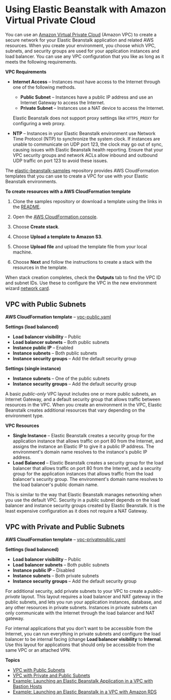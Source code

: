 # Using Elastic Beanstalk with Amazon Virtual Private Cloud<a name="vpc"></a>

You can use an [Amazon Virtual Private Cloud](https://docs.aws.amazon.com/vpc/latest/userguide/) \(Amazon VPC\) to create a secure network for your Elastic Beanstalk application and related AWS resources\. When you create your environment, you choose which VPC, subnets, and security groups are used for your application instances and load balancer\. You can use any VPC configuration that you like as long as it meets the following requirements\.

**VPC Requirements**
+ **Internet Access** – Instances must have access to the Internet through one of the following methods\.
  + **Public Subnet** – Instances have a public IP address and use an Internet Gateway to access the Internet\.
  + **Private Subnet** – Instances use a NAT device to access the Internet\.

  Elastic Beanstalk does not support proxy settings like `HTTPS_PROXY` for configuring a web proxy\.
+ **NTP** – Instances in your Elastic Beanstalk environment use Network Time Protocol \(NTP\) to synchronize the system clock\. If instances are unable to communicate on UDP port 123, the clock may go out of sync, causing issues with Elastic Beanstalk health reporting\. Ensure that your VPC security groups and network ACLs allow inbound and outbound UDP traffic on port 123 to avoid these issues\.

The [elastic\-beanstalk\-samples](https://github.com/awslabs/elastic-beanstalk-samples/) repository provides AWS CloudFormation templates that you can use to create a VPC for use with your Elastic Beanstalk environments\.

**To create resources with a AWS CloudFormation template**

1. Clone the samples repository or download a template using the links in the [README](https://github.com/awslabs/elastic-beanstalk-samples/tree/master/cfn-templates/README.md)\.

1. Open the [AWS CloudFormation console](https://console.aws.amazon.com/cloudformation/home)\.

1. Choose **Create stack**\.

1. Choose **Upload a template to Amazon S3**\.

1. Choose **Upload file** and upload the template file from your local machine\.

1. Choose **Next** and follow the instructions to create a stack with the resources in the template\.

When stack creation completes, check the **Outputs** tab to find the VPC ID and subnet IDs\. Use these to configure the VPC in the new environment wizard [network card](environments-create-wizard.md#environments-create-wizard-network)\.

## VPC with Public Subnets<a name="services-vpc-public"></a>

**AWS CloudFormation template** – [vpc\-public\.yaml](https://github.com/awslabs/elastic-beanstalk-samples/tree/master/cfn-templates/vpc-public.yaml)

**Settings \(load balanced\)**
+ **Load balancer visibility** – Public
+ **Load balancer subnets** – Both public subnets
+ **Instance public IP** – Enabled
+ **Instance subnets** – Both public subnets
+ **Instance security groups** – Add the default security group

**Settings \(single instance\)**
+ **Instance subnets** – One of the public subnets
+ **Instance security groups** – Add the default security group

A basic *public\-only* VPC layout includes one or more public subnets, an Internet Gateway, and a default security group that allows traffic between resources in the VPC\. When you create an environment in the VPC, Elastic Beanstalk creates additional resources that vary depending on the environment type\.

**VPC Resources**
+ **Single Instance** – Elastic Beanstalk creates a security group for the application instance that allows traffic on port 80 from the Internet, and assigns the instance an Elastic IP to give it a public IP address\. The environment's domain name resolves to the instance's public IP address\.
+ **Load Balanced** – Elastic Beanstalk creates a security group for the load balancer that allows traffic on port 80 from the Internet, and a security group for the application instances that allows traffic from the load balancer's security group\. The environment's domain name resolves to the load balancer's public domain name\.

This is similar to the way that Elastic Beanstalk manages networking when you use the default VPC\. Security in a public subnet depends on the load balancer and instance security groups created by Elastic Beanstalk\. It is the least expensive configuration as it does not require a NAT Gateway\.

## VPC with Private and Public Subnets<a name="services-vpc-privatepublic"></a>

**AWS CloudFormation template** – [vpc\-privatepublic\.yaml](https://github.com/awslabs/elastic-beanstalk-samples/tree/master/cfn-templates/vpc-privatepublic.yaml)

**Settings \(load balanced\)**
+ **Load balancer visibility** – Public
+ **Load balancer subnets** – Both public subnets
+ **Instance public IP** – Disabled
+ **Instance subnets** – Both private subnets
+ **Instance security groups** – Add the default security group

For additional security, add private subnets to your VPC to create a *public\-private* layout\. This layout requires a load balancer and NAT gateway in the public subnets, and lets you run your application instances, database, and any other resources in private subnets\. Instances in private subnets can only communicate with the Internet through the load balancer and NAT gateway\.

For internal applications that you don't want to be accessible from the Internet, you can run everything in private subnets and configure the load balancer to be internal facing \(change **Load balancer visibility** to **Internal**\. Use this layout for applications that should only be accessible from the same VPC or an attached VPN\.

**Topics**
+ [VPC with Public Subnets](#services-vpc-public)
+ [VPC with Private and Public Subnets](#services-vpc-privatepublic)
+ [Example: Launching an Elastic Beanstalk Application in a VPC with Bastion Hosts](vpc-bastion-host.md)
+ [Example: Launching an Elastic Beanstalk in a VPC with Amazon RDS](vpc-rds.md)
